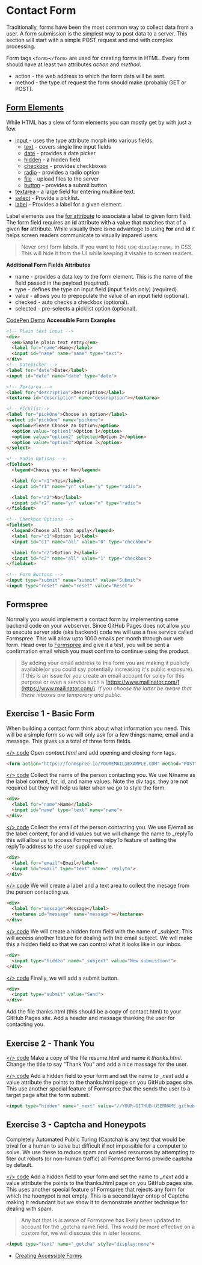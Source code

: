 # Contact Form

Traditionally, forms have been the most common way to collect data from a user. A form submission is the simplest way to post data to a server. This section will start with a simple POST request and end with complex processing.

Form tags ```<form></form>``` are used for creating forms in HTML. Every form should have at least two attributes _action_ and _method_.

* action - the web address to which the form data will be sent.
* method - the type of request the form should make (probably GET or POST).

## [Form Elements](https://developer.mozilla.org/en-US/docs/Web/HTML/Element/form)

While HTML has a slew of form elements you can mostly get by with just a few. 

* [input](https://developer.mozilla.org/en-US/docs/Web/HTML/Element/input) - uses the type attribute morph into various fields.
  * [text](https://developer.mozilla.org/en-US/docs/Web/HTML/Element/input/text) - covers single line input fields
  * [date](https://developer.mozilla.org/en-US/docs/Web/HTML/Element/input/date) - provides a date picker
  * [hidden](https://developer.mozilla.org/en-US/docs/Web/HTML/Element/input/hidden) - a hidden field
  * [checkbox](https://developer.mozilla.org/en-US/docs/Web/HTML/Element/input/checkbox) - provides checkboxes
  * [radio](https://developer.mozilla.org/en-US/docs/Web/HTML/Element/input/radio) - provides a radio option
  * [file](https://developer.mozilla.org/en-US/docs/Web/HTML/Element/input/file) - upload files to the server
  * [button](https://developer.mozilla.org/en-US/docs/Web/HTML/Element/input/button) - provides a submit button
* [textarea](https://developer.mozilla.org/en-US/docs/Web/HTML/Element/textarea) - a large field for entering multiline text.
* [select](https://developer.mozilla.org/en-US/docs/Web/HTML/Element/select) - Provide a picklist.
* [label](https://developer.mozilla.org/en-US/docs/Web/HTML/Element/label) - Provides a label for a given element.

Label elements use the [for attribute](https://developer.mozilla.org/en-US/docs/Web/HTML/Element/label#Attributes) to associate a label to given form field. The form field requires an **id** attribute with a value that matches that of a given **for** attribute. While visually there is no advantage to using **for** and **id** it helps screen readers communicate to visually impared users. 

> Never omit form labels. If you want to hide use ```display:none;``` in CSS. This will hide it from the UI while keeping it visable to screen readers.

**Additional Form Fields Attributes**
* name - provides a data key to the form element. This is the name of the field passed in the payload (required).
* type - defines the type on input field (input fields only) (required).
* value - allows you to prepopulate the value of an input field (optional).
* checked - auto checks a checkbox (optional).
* selected - pre-selects a picklist option (optional).

[<i class="fa fa-codepen" aria-hidden="true"></i>CodePen Demo](https://codepen.io/jasonsnider/pen/MVQYqM) **Accessible Form Examples**
```html
<!-- Plain text input -->
<div>
  <em>Sample plain text entry</em>
  <label for="name">Name</label>
  <input id="name" name="name" type="text">
</div>
<!-- Datepicker -->
<label for="date">Date</label>
<input id="date" name="date" type="date">

<!-- Textarea -->
<label for="description">Description</label>
<textarea id="description" name="description"></textarea>

<!-- Picklist-->
<label for="pickOne">Choose an option</label>
<select id="pickOne" name="pickone">
  <option>Please Choose an Option</option>
  <option value="option1">Option 1</option>
  <option value="option2" selected>Option 2</option>
  <option value="option3">Option 3</option>
</select>

<!-- Radio Options -->
<fieldset>
  <legend>Choose yes or No</legend>

  <label for="r1">Yes</label>
  <input id="r1" name="yn" value="y" type="radio">

  <label for="r2">No</label>
  <input id="r2" name="yn" value="n" type="radio">
</fieldset>

<!-- Checkbox Options -->
<fieldset>
  <legend>Choose all that apply</legend>
  <label for="c1">Option 1</label>
  <input id="c1" name="all" value="0" type="checkbox">

  <label for="c2">Option 2</label>
  <input id="c2" name="all" value="1" type="checkbox">
</fieldset>

<!-- Form Buttons -->
<input type="submit" name="submit" value="Submit">
<input type="reset" name="reset" value="Reset">
```

## Formspree
Normally you would implement a contact form by implementing some backend code on your webserver. Since GitHub Pages does not allow you to execute server side (aka backend) code we will use a free service called Formspree. This will allow upto 1000 emails per month through our web form. Head over to [Formspree](https://formspree.io/) and give it a test, you will be sent a confirmation email which you must confirm to continue using the product.

> By adding your email address to this form you are making it publicly available(or you could say potentially increasing it's public exposure). If this is an issue for you create an email account for soley for this purpose or even a service such a [https://www.mailinator.com/](https://www.mailinator.com/). *If you choose the latter be aware that these inboxes are temporary and public.*


## Exercise 1 - Basic Form

When building a contact form think about what information you need. This will be a simple form so we will only ask for a few things: name, email and a message. This gives us a total of three form fields.

[</> code](https://github.com/jasonsnider/jasonsnider.github.io/commit/bd95f614abb50427158958e259fe69ddd32280a5) Open *contact.html* and add opening and closing ```form``` tags.
```html
<form action="https://formspree.io/YOUREMAIL@EXAMPLE.COM" method="POST"></form>
```

[</> code](https://github.com/jasonsnider/jasonsnider.github.io/commit/065df8d95a3b44b6c5ab3c0d9494631e5daf0912) Collect the name of the person contacting you. We use N/name as the label content, for, id, and name values. Note the div tags, they are not required but they will help us later when we go to style the form.


```html
<div>
  <label for="name">Name</label>
  <input id="name" type="text" name="name">
</div>
```

[</> code](https://github.com/jasonsnider/jasonsnider.github.io/commit/ea4f408a5612ab4e17d488d1ff54efae603c28af) Collect the email of the person contacting you. We use E/email as the label content, for and id values but we will change the name to _replyTo this will allow us to access Formsprees relpyTo feature of setting the replyTo address to the user supplied value. 

```html
<div>
  <label for="email">Email</label>
  <input id="email" type="text" name="_replyto">  
</div>
```

[</> code](https://github.com/jasonsnider/jasonsnider.github.io/commit/39445543be06aff85614210916f31990c9ac9663) We will create a label and a text area to collect the mesage from the person contacting us.
```html
<div>
  <label for="message">Message</label>
  <textarea id="message" name="message"></textarea>
</div>
```

[</> code](https://github.com/jasonsnider/jasonsnider.github.io/commit/3f7a18bd88c2314e3d2ae8ea507ebb9c01b1ce06) We will create a hidden form field with the name of _subject. This will aceess another feature for dealing with the email subject. We will make this a hidden field so that we can control what it looks like in our inbox.
```html
<div>
  <input type="hidden" name="_subject" value="New submission!">
</div>
```

[</> code](https://github.com/jasonsnider/jasonsnider.github.io/commit/a57888da75deb63502e70ff33c24dc652654fedd) Finally, we will add a submit button.
```html
<div>
  <input type="submit" value="Send">
</div>
```


Add the file thanks.html (this should be a copy of contact.html) to your GitHub Pages site. Add a header and message thanking the user for contacting you.

## Exercise 2 - Thank You

[</> code](https://github.com/jasonsnider/jasonsnider.github.io/commit/3635c9538c3028bda528e642c3df7d7655685d2d) Make a copy of the file resume.html and name it *thanks.html*. Change the title to say "Thank You" and add a nice massage for the user.

[</> code](https://github.com/jasonsnider/jasonsnider.github.io/commit/1c1b31da8ac02e1d81d782222baf5dc06f940265) Add a hidden field to your form and set the name to *_next* add a value attribute the points to the thanks.html page on you GitHub pages site. This use another special feature of Formspree that the sends the user to a target page aftet the form submit. 

```html
<input type="hidden" name="_next" value="//YOUR-GITHUB-USERNAME.github.io/thanks.html">
```

## Exercise 3 - Captcha and Honeypots
Completely Automated Public Turing (Captcha) is any test that would be trival for a human to solve but difficult if not impossible for a computer to solve. We use these to reduce spam and wasted resources by attempting to fiter out robots (or non-human traffic) all Formspree forms provide captcha by default.

[</> code](https://github.com/jasonsnider/jasonsnider.github.io/commit/55e2d6aaf839dae77db4c74eeeaeb53316826e1e) Add a hidden field to your form and set the name to *_next* add a value attribute the points to the thanks.html page on you GitHub pages site. This uses another special feature of Formspree that rejects any form for which the hoenypot is not empty. This is a second layer ontop of Captcha making it redundant but we show it to demonstrate another technique for dealing with spam.

> Any bot that is is aware of Formspree has likely been updated to account for the _gotcha name field. This would be more effective on a custom for, we will disscuss this in later lessons.

```html
<input type="text" name="_gotcha" style="display:none">
```


* [Creating Accessible Forms](https://webaim.org/techniques/forms/controls)